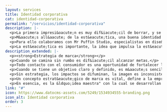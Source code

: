 ```yaml
---
layout: services
title: Identidad corporativa
cat: identidad-corporativa
permalink: "/servicios/identidad-corporativa"
description: |-
  <p>La primera impresi&oacute;n es muy dif&iacute;cil de borrar, y se produce en pocos segundos. Aseg&uacute;rate una buena primera impresi&oacute;n, la que ofrece una identidad visual potente, descriptiva y vendedora.</p>
  <p>M&aacute;s all&aacute; de la est&eacute;tica, una buena identidad visual refleja credibilidad, personalidad, ofrece una imagen positiva al consumidor y mejora el reconocimiento de marca, al mostrar, en t&eacute;rminos visuales, los valores y la esencia de la propia marca.</p>
  <p>Para ello colaboramos con Mr Puffin Studio, especialistas en dise&ntilde;o e identidad corporativa. Una marca es un concepto visual y es la imagen que quieres dar a tus clientes. Es una estrategia de acercamiento al cliente potencial que da coherencia a todas las comunicaciones, desde la web hasta la publicidad.</p>
  <p>La est&eacute;tica es importante, la idea que impulsa la est&eacute;tica es fundamental.</p>
description_extended: |-
  <p><strong>Estrategia de marca</strong></p>
  <p>Cuando se camina sin rumbo es dif&iacute;cil alcanzar metas.</p>
  <p>Todo contacto con el consumidor es una oportunidad de fortalecer la marca y generar ventas, de generar personalidad, de mejorar la percepci&oacute;n de la marca.</p>
  <p>Cuando se tiene un objetivo claro y definido, es m&aacute;s sencillo definir el camino y los pasos que nos llevar&aacute;n hasta &eacute;l.</p>
  <p>Sin estrategia, los impactos se difuminan, la imagen es inconsistente y la marca da bandazos que despistan al consumidor.</p>
  <p>Un concepto estrat&eacute;gico de marca es vital, define a la empresa, su personalidad y los mensajes clave que deben aparecer impl&iacute;cita o expl&iacute;citamente en todas las comunicaciones.</p>
  <p>En esencia, es la &ldquo;idea maestra" con la cual se desarrollan todas las comunicaciones posteriores.</p>
link: "#"
icon: https://www.datocms-assets.com/5249/1534934555-branding.png
icon_alt: Identidad corporativa
order: 3
---
```


